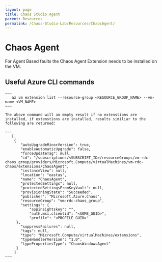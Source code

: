 ```yaml
---
layout: page
title: Chaos Studio Agent
parent: Resources 
permalink: /Chaos-Studio-Lab/Resources/ChaosAgent/
---
```


# Chaos Agent
For Agent Based faults the Chaos Agent Extension needs to be installed on the VM.  

## Useful Azure CLI commands

    ~~~
       az vm extension list --resource-group <RESOURCE_GROUP_NAME> --vm-name <VM_NAME>
    ~~~
    
    The above command will an empty result if no extenstions are installed, if extenstions are installed, results similiar to the following are returned:
    
    ~~~
       [
        {
           "autoUpgradeMinorVersion": true,
           "enableAutomaticUpgrade": false,
           "forceUpdateTag": null,
           "id": "/subscriptions/<SUBSCRIPT_ID>/resourceGroups/vm-rdc-chaos_group/providers/Microsoft.Compute/virtualMachines/vm-rdc-chaos/extensions/ChaosAgent",
           "instanceView": null,
           "location": "eastus",
           "name": "ChaosAgent",
           "protectedSettings": null,
           "protectedSettingsFromKeyVault": null,
           "provisioningState": "Succeeded",
           "publisher": "Microsoft.Azure.Chaos",
           "resourceGroup": "vm-rdc-chaos_group",
           "settings": {
               "appinsightskey": "",
               "auth.msi.clientid": "<SOME_GUID>",
               "profile": "<PROFILE_GUID>"
         },
           "suppressFailures": null,
           "tags": null,
           "type": "Microsoft.Compute/virtualMachines/extensions",
           "typeHandlerVersion": "1.0",
           "typePropertiesType": "ChaosWindowsAgent"
         }
        ]
    ~~~
    
    
